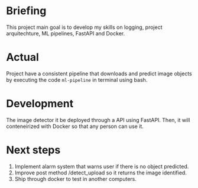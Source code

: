 # Briefing

This project main goal is to develop my skills on logging, project arquitechture, ML pipelines, FastAPI and Docker.

# Actual

Project have a consistent pipeline that downloads and predict image objects by executing the code `ml-pipeline` in terminal using bash.

# Development

The image detector it be deployed through a API using FastAPI. Then, it will conteneirized with Docker so that any person can use it.

# Next steps

1. Implement alarm system that warns user if there is no object predicted.
2. Improve post method /detect_upload so it returns the image identified.
3. Ship through docker to test in another computers.
